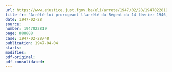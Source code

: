 ```yaml
---
url: https://www.ejustice.just.fgov.be/eli/arrete/1947/02/28/1947022819/justel
title-fr: "Arrêté-loi prorogeant l'arrêté du Régent du 14 février 1946, relatif aux présomptions de décès, aux déclarations judiciaires de décès et à la rectification administrative de certains actes de décès"
date: 1947-02-28
source:
number: 1947022819
page: 888888
case: 1947-02-28/48
publication: 1947-04-04
starts:
modifies:
pdf-original:
pdf-consolidated:
---
```


